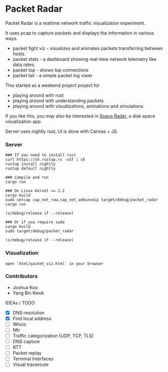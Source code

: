 # Packet Radar

Packet Radar is a realtime network traffic visualization experiment.

It uses pcap to capture packets and displays the information in various ways.

- packet fight viz - visualizes and animates packets transferring between hosts.
- packet stats - a dashboard showing real-time network telemetry like data rates.
- packet top - shows top connections
- packet tail - a simple packet log viwer

This started as a weekend project project for
- playing around with rust
- playing around with understanding packets
- playing around with visualizations, animations and simulations

If you like this, you may also be interested in [Space Rader](https://github.com/zz85/space-radar), a disk space visualization app.

Server uses nightly rust, UI is done with Canvas + JS.

### Server

```
### If you need to install rust
curl https://sh.rustup.rs -sSf | sh
rustup install nightly
rustup default nightly

### Compile and run
cargo run

### On Linux Kernel >= 2.2
cargo build
sudo setcap cap_net_raw,cap_net_admin=eip target/debug/packet_radar
cargo run

(s/debug/release if --release)

### Or if you require sudo
cargo build
sudo target/debug/packet_radar

(s/debug/release if --release)
```

### Visualization

```
open `html/packet_viz.html` in your browser
```

### Contributors

- Joshua Koo
- Yang Bin Kwok

IDEAs / TODO
- [x] DNS resolution
- [x] Find local address
- [ ] Whois
- [ ] Mtr
- [ ] Traffic categorization (UDP, TCP, TLS)
- [ ] DNS capture
- [ ] RTT
- [ ] Packet replay
- [ ] Terminal Interfaces
- [ ] Visual traceroute